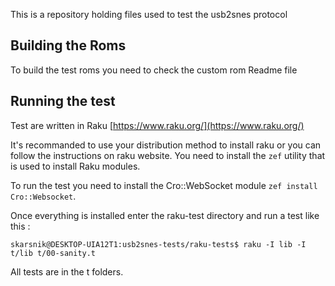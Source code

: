 
This is a repository holding files used to test the usb2snes protocol

## Building the Roms

To build the test roms you need to check the custom rom Readme file

## Running the test

Test are written in Raku [https://www.raku.org/](https://www.raku.org/)

It's recommanded to use your distribution method to install raku or you can follow the instructions on raku website.
You need to install the `zef` utility that is used to install Raku modules.

To run the test you need to install the Cro::WebSocket module `zef install Cro::Websocket`.

Once everything is installed enter the raku-test directory and run a test like this :

```shell
skarsnik@DESKTOP-UIA12T1:usb2snes-tests/raku-tests$ raku -I lib -I t/lib t/00-sanity.t
```

All tests are in the t folders.
